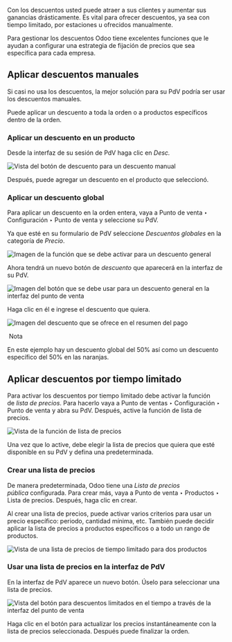 Con los descuentos usted puede atraer a sus clientes y aumentar sus ganancias drásticamente. Es vital para ofrecer descuentos, ya sea con tiempo limitado, por estaciones u ofrecidos manualmente.

Para gestionar los descuentos Odoo tiene excelentes funciones que le ayudan a configurar una estrategia de fijación de precios que sea específica para cada empresa.

## Aplicar descuentos manuales[](https://www.odoo.com/documentation/17.0/es/applications/sales/point_of_sale/pricing/discounts.html#apply-manual-discounts "Enlazar permanentemente con este título")

Si casi no usa los descuentos, la mejor solución para su PdV podría ser usar los descuentos manuales.

Puede aplicar un descuento a toda la orden o a productos específicos dentro de la orden.

### Aplicar un descuento en un producto[](https://www.odoo.com/documentation/17.0/es/applications/sales/point_of_sale/pricing/discounts.html#apply-a-discount-on-a-product "Enlazar permanentemente con este título")

Desde la interfaz de su sesión de PdV haga clic en _Desc._

![Vista del botón de descuento para un descuento manual](https://www.odoo.com/documentation/17.0/es/_images/discounts_01.png)

Después, puede agregar un descuento en el producto que seleccionó.

### Aplicar un descuento global[](https://www.odoo.com/documentation/17.0/es/applications/sales/point_of_sale/pricing/discounts.html#apply-a-global-discount "Enlazar permanentemente con este título")

Para aplicar un descuento en la orden entera, vaya a Punto de venta ‣ Configuración ‣ Punto de venta y seleccione su PdV.

Ya que esté en su formulario de PdV seleccione _Descuentos globales_ en la categoría de _Precio_.

![Imagen de la función que se debe activar para un descuento general](https://www.odoo.com/documentation/17.0/es/_images/discounts_02.png)

Ahora tendrá un nuevo botón de _descuento_ que aparecerá en la interfaz de su PdV.

![Imagen del botón que se debe usar para un descuento general en la interfaz del punto de venta](https://www.odoo.com/documentation/17.0/es/_images/discounts_03.png)

Haga clic en él e ingrese el descuento que quiera.

![Imagen del descuento que se ofrece en el resumen del pago](https://www.odoo.com/documentation/17.0/es/_images/discounts_04.png)

 Nota

En este ejemplo hay un descuento global del 50% así como un descuento específico del 50% en las naranjas.

## Aplicar descuentos por tiempo limitado[](https://www.odoo.com/documentation/17.0/es/applications/sales/point_of_sale/pricing/discounts.html#apply-time-limited-discounts "Enlazar permanentemente con este título")

Para activar los descuentos por tiempo limitado debe activar la función de _lista de precios_. Para hacerlo vaya a Punto de ventas ‣ Configuración ‣ Punto de venta y abra su PdV. Después, active la función de lista de precios.

![Vista de la función de lista de precios](https://www.odoo.com/documentation/17.0/es/_images/discounts_05.png)

Una vez que lo active, debe elegir la lista de precios que quiera que esté disponible en su PdV y defina una predeterminada.

### Crear una lista de precios[](https://www.odoo.com/documentation/17.0/es/applications/sales/point_of_sale/pricing/discounts.html#create-a-pricelist "Enlazar permanentemente con este título")

De manera predeterminada, Odoo tiene una _Lista de precios pública_ configurada. Para crear más, vaya a Punto de venta ‣ Productos ‣ Lista de precios. Después, haga clic en crear.

Al crear una lista de precios, puede activar varios criterios para usar un precio específico: periodo, cantidad mínima, etc. También puede decidir aplicar la lista de precios a productos específicos o a todo un rango de productos.

![Vista de una lista de precios de tiempo limitado para dos productos](https://www.odoo.com/documentation/17.0/es/_images/discounts_06.png)

### Usar una lista de precios en la interfaz de PdV[](https://www.odoo.com/documentation/17.0/es/applications/sales/point_of_sale/pricing/discounts.html#using-a-pricelist-with-the-pos-interface "Enlazar permanentemente con este título")

En la interfaz de PdV aparece un nuevo botón. Úselo para seleccionar una lista de precios.

![Vista del botón para descuentos limitados en el tiempo a través de la interfaz del punto de venta](https://www.odoo.com/documentation/17.0/es/_images/discounts_07.png)

Haga clic en el botón para actualizar los precios instantáneamente con la lista de precios seleccionada. Después puede finalizar la orden.